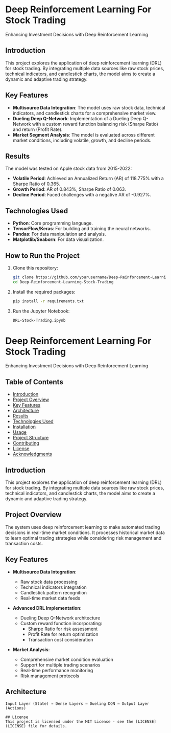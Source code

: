 # Deep Reinforcement Learning For Stock Trading
Enhancing Investment Decisions with Deep Reinforcement Learning

## Introduction
This project explores the application of deep reinforcement learning (DRL) for stock trading. By integrating multiple data sources like raw stock prices, technical indicators, and candlestick charts, the model aims to create a dynamic and adaptive trading strategy.

## Key Features
- **Multisource Data Integration**: The model uses raw stock data, technical indicators, and candlestick charts for a comprehensive market view.
- **Dueling Deep Q-Network**: Implementation of a Dueling Deep Q-Network with a custom reward function balancing risk (Sharpe Ratio) and return (Profit Rate).
- **Market Segment Analysis**: The model is evaluated across different market conditions, including volatile, growth, and decline periods.

## Results
The model was tested on Apple stock data from 2015-2022:
- **Volatile Period**: Achieved an Annualized Return (AR) of 118.775% with a Sharpe Ratio of 0.365.
- **Growth Period**: AR of 0.843%, Sharpe Ratio of 0.063.
- **Decline Period**: Faced challenges with a negative AR of -0.927%.

## Technologies Used
- **Python**: Core programming language.
- **TensorFlow/Keras**: For building and training the neural networks.
- **Pandas**: For data manipulation and analysis.
- **Matplotlib/Seaborn**: For data visualization.

## How to Run the Project
1. Clone this repository:
    ```bash
    git clone https://github.com/yourusername/Deep-Reinforcement-Learning-Stock-Trading.git
    cd Deep-Reinforcement-Learning-Stock-Trading
    ```
2. Install the required packages:
    ```bash
    pip install -r requirements.txt
    ```
3. Run the Jupyter Notebook:
    ```bash
    DRL-Stock-Trading.ipynb
    ```




# Deep Reinforcement Learning For Stock Trading

Enhancing Investment Decisions with Deep Reinforcement Learning

## Table of Contents
- [Introduction](#introduction)
- [Project Overview](#project-overview)
- [Key Features](#key-features)
- [Architecture](#architecture)
- [Results](#results)
- [Technologies Used](#technologies-used)
- [Installation](#installation)
- [Usage](#usage)
- [Project Structure](#project-structure)
- [Contributing](#contributing)
- [License](#license)
- [Acknowledgments](#acknowledgments)

## Introduction
This project explores the application of deep reinforcement learning (DRL) for stock trading. By integrating multiple data sources like raw stock prices, technical indicators, and candlestick charts, the model aims to create a dynamic and adaptive trading strategy.

## Project Overview
The system uses deep reinforcement learning to make automated trading decisions in real-time market conditions. It processes historical market data to learn optimal trading strategies while considering risk management and transaction costs.

## Key Features
- **Multisource Data Integration**: 
  - Raw stock data processing
  - Technical indicators integration
  - Candlestick pattern recognition
  - Real-time market data feeds

- **Advanced DRL Implementation**:
  - Dueling Deep Q-Network architecture
  - Custom reward function incorporating:
    - Sharpe Ratio for risk assessment
    - Profit Rate for return optimization
    - Transaction cost consideration

- **Market Analysis**:
  - Comprehensive market condition evaluation
  - Support for multiple trading scenarios
  - Real-time performance monitoring
  - Risk management protocols

## Architecture
```text
Input Layer (State) → Dense Layers → Dueling DQN → Output Layer (Actions)

## License
This project is licensed under the MIT License - see the [LICENSE](LICENSE) file for details.
